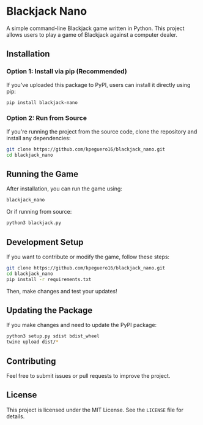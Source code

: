 # Blackjack Nano

A simple command-line Blackjack game written in Python. This project allows users to play a game of Blackjack against a computer dealer.

## Installation

### **Option 1: Install via pip (Recommended)**
If you've uploaded this package to PyPI, users can install it directly using pip:
```sh
pip install blackjack-nano
```

### **Option 2: Run from Source**
If you're running the project from the source code, clone the repository and install any dependencies:
```sh
git clone https://github.com/kpeguero16/blackjack_nano.git
cd blackjack_nano
```

## Running the Game
After installation, you can run the game using:
```sh
blackjack_nano
```
Or if running from source:
```sh
python3 blackjack.py
```

## Development Setup
If you want to contribute or modify the game, follow these steps:
```sh
git clone https://github.com/kpeguero16/blackjack_nano.git
cd blackjack_nano
pip install -r requirements.txt
```
Then, make changes and test your updates!

## Updating the Package
If you make changes and need to update the PyPI package:
```sh
python3 setup.py sdist bdist_wheel
twine upload dist/*
```

## Contributing
Feel free to submit issues or pull requests to improve the project.

## License
This project is licensed under the MIT License. See the `LICENSE` file for details.

